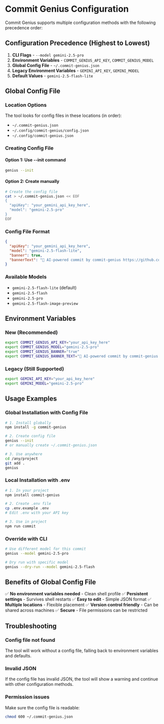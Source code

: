 # Commit Genius Configuration

Commit Genius supports multiple configuration methods with the following precedence order:

## Configuration Precedence (Highest to Lowest)

1. **CLI Flags** - `--model gemini-2.5-pro`
2. **Environment Variables** - `COMMIT_GENIUS_API_KEY`, `COMMIT_GENIUS_MODEL`
3. **Global Config File** - `~/.commit-genius.json`
4. **Legacy Environment Variables** - `GEMINI_API_KEY`, `GEMINI_MODEL`
5. **Default Values** - `gemini-2.5-flash-lite`

## Global Config File

### Location Options
The tool looks for config files in these locations (in order):
- `~/.commit-genius.json`
- `~/.config/commit-genius/config.json`
- `~/.config/commit-genius.json`

### Creating Config File

#### Option 1: Use --init command
```bash
genius --init
```

#### Option 2: Create manually
```bash
# Create the config file
cat > ~/.commit-genius.json << EOF
{
  "apiKey": "your_gemini_api_key_here",
  "model": "gemini-2.5-pro"
}
EOF
```

### Config File Format
```json
{
  "apiKey": "your_gemini_api_key_here",
  "model": "gemini-2.5-flash-lite",
  "banner": true,
  "bannerText": "🤖 AI-powered commit by commit-genius https://github.com/bgizdov/commit-genius"
}
```

### Available Models
- `gemini-2.5-flash-lite` (default)
- `gemini-2.5-flash`
- `gemini-2.5-pro`
- `gemini-2.5-flash-image-preview`

## Environment Variables

### New (Recommended)
```bash
export COMMIT_GENIUS_API_KEY="your_api_key_here"
export COMMIT_GENIUS_MODEL="gemini-2.5-pro"
export COMMIT_GENIUS_BANNER="true"
export COMMIT_GENIUS_BANNER_TEXT="🤖 AI-powered commit by commit-genius https://github.com/bgizdov/commit-genius"
```

### Legacy (Still Supported)
```bash
export GEMINI_API_KEY="your_api_key_here"
export GEMINI_MODEL="gemini-2.5-pro"
```

## Usage Examples

### Global Installation with Config File
```bash
# 1. Install globally
npm install -g commit-genius

# 2. Create config file
genius --init
# or manually create ~/.commit-genius.json

# 3. Use anywhere
cd /any/project
git add .
genius
```

### Local Installation with .env
```bash
# 1. In your project
npm install commit-genius

# 2. Create .env file
cp .env.example .env
# Edit .env with your API key

# 3. Use in project
npm run commit
```

### Override with CLI
```bash
# Use different model for this commit
genius --model gemini-2.5-pro

# Dry run with specific model
genius --dry-run --model gemini-2.5-flash
```

## Benefits of Global Config File

✅ **No environment variables needed** - Clean shell profile
✅ **Persistent settings** - Survives shell restarts
✅ **Easy to edit** - Simple JSON format
✅ **Multiple locations** - Flexible placement
✅ **Version control friendly** - Can be shared across machines
✅ **Secure** - File permissions can be restricted

## Troubleshooting

### Config file not found
The tool will work without a config file, falling back to environment variables and defaults.

### Invalid JSON
If the config file has invalid JSON, the tool will show a warning and continue with other configuration methods.

### Permission issues
Make sure the config file is readable:
```bash
chmod 600 ~/.commit-genius.json
```
